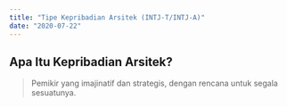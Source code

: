 ```yaml
---
title: "Tipe Kepribadian Arsitek (INTJ-T/INTJ-A)"
date: "2020-07-22"
---
```

## Apa Itu Kepribadian Arsitek?
> Pemikir yang imajinatif dan strategis, dengan rencana untuk segala sesuatunya.